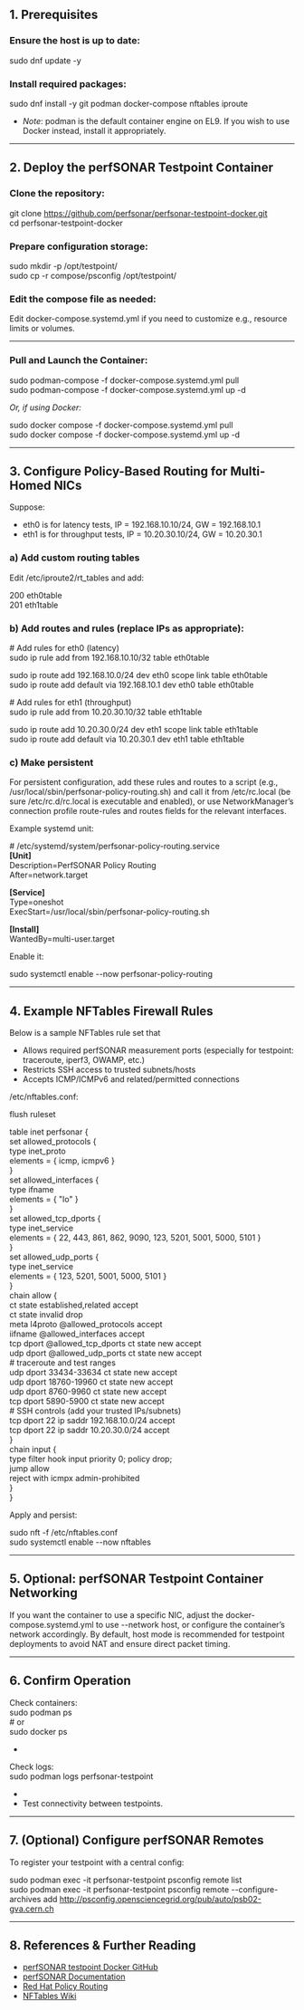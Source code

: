 ## **1\. Prerequisites**

### **Ensure the host is up to date:**

sudo dnf update \-y

### **Install required packages:**

sudo dnf install \-y git podman docker-compose nftables iproute

* *Note*: podman is the default container engine on EL9. If you wish to use Docker instead, install it appropriately.

---

## **2\. Deploy the perfSONAR Testpoint Container**

### **Clone the repository:**

git clone https://github.com/perfsonar/perfsonar-testpoint-docker.git  
cd perfsonar-testpoint-docker

### **Prepare configuration storage:**

sudo mkdir \-p /opt/testpoint/  
sudo cp \-r compose/psconfig /opt/testpoint/

### **Edit the compose file as needed:**

Edit docker-compose.systemd.yml if you need to customize e.g., resource limits or volumes.

---

### **Pull and Launch the Container:**

sudo podman-compose \-f docker-compose.systemd.yml pull  
sudo podman-compose \-f docker-compose.systemd.yml up \-d

*Or, if using Docker:*

sudo docker compose \-f docker-compose.systemd.yml pull  
sudo docker compose \-f docker-compose.systemd.yml up \-d

---

## **3\. Configure Policy-Based Routing for Multi-Homed NICs**

Suppose:

* eth0 is for latency tests, IP \= 192.168.10.10/24, GW \= 192.168.10.1  
* eth1 is for throughput tests, IP \= 10.20.30.10/24, GW \= 10.20.30.1

### **a) Add custom routing tables**

Edit /etc/iproute2/rt\_tables and add:

200  eth0table  
201  eth1table

### **b) Add routes and rules (replace IPs as appropriate):**

\# Add rules for eth0 (latency)  
sudo ip rule add from 192.168.10.10/32 table eth0table

sudo ip route add 192.168.10.0/24 dev eth0 scope link table eth0table  
sudo ip route add default via 192.168.10.1 dev eth0 table eth0table

\# Add rules for eth1 (throughput)  
sudo ip rule add from 10.20.30.10/32 table eth1table

sudo ip route add 10.20.30.0/24 dev eth1 scope link table eth1table  
sudo ip route add default via 10.20.30.1 dev eth1 table eth1table

### **c) Make persistent**

For persistent configuration, add these rules and routes to a script (e.g., /usr/local/sbin/perfsonar-policy-routing.sh) and call it from /etc/rc.local (be sure /etc/rc.d/rc.local is executable and enabled), or use NetworkManager’s connection profile route-rules and routes fields for the relevant interfaces.

Example systemd unit:

\# /etc/systemd/system/perfsonar-policy-routing.service  
**\[Unit\]**  
Description\=PerfSONAR Policy Routing  
After\=network.target

**\[Service\]**  
Type\=oneshot  
ExecStart\=/usr/local/sbin/perfsonar-policy-routing.sh

**\[Install\]**  
WantedBy\=multi-user.target

Enable it:

sudo systemctl enable \--now perfsonar-policy-routing

---

## **4\. Example NFTables Firewall Rules**

Below is a sample NFTables rule set that

* Allows required perfSONAR measurement ports (especially for testpoint: traceroute, iperf3, OWAMP, etc.)  
* Restricts SSH access to trusted subnets/hosts  
* Accepts ICMP/ICMPv6 and related/permitted connections

/etc/nftables.conf:

flush ruleset

table inet perfsonar {  
    set allowed\_protocols {  
        type inet\_proto  
        elements \= { icmp, icmpv6 }  
    }  
    set allowed\_interfaces {  
        type ifname  
        elements \= { "lo" }  
    }  
    set allowed\_tcp\_dports {  
        type inet\_service  
        elements \= { 22, 443, 861, 862, 9090, 123, 5201, 5001, 5000, 5101 }  
    }  
    set allowed\_udp\_ports {  
        type inet\_service  
        elements \= { 123, 5201, 5001, 5000, 5101 }  
    }  
    chain allow {  
        ct state established,related accept  
        ct state invalid drop  
        meta l4proto @allowed\_protocols accept  
        iifname @allowed\_interfaces accept  
        tcp dport @allowed\_tcp\_dports ct state new accept  
        udp dport @allowed\_udp\_ports ct state new accept  
        \# traceroute and test ranges  
        udp dport 33434-33634 ct state new accept  
        udp dport 18760-19960 ct state new accept  
        udp dport 8760-9960 ct state new accept  
        tcp dport 5890-5900 ct state new accept  
        \# SSH controls (add your trusted IPs/subnets)  
        tcp dport 22 ip saddr 192.168.10.0/24 accept  
        tcp dport 22 ip saddr 10.20.30.0/24 accept  
    }  
    chain input {  
        type filter hook input priority 0; policy drop;  
        jump allow  
        reject with icmpx admin-prohibited  
    }  
}

Apply and persist:

sudo nft \-f /etc/nftables.conf  
sudo systemctl enable \--now nftables

---

## **5\. Optional: perfSONAR Testpoint Container Networking**

If you want the container to use a specific NIC, adjust the docker-compose.systemd.yml to use \--network host, or configure the container’s network accordingly. By default, host mode is recommended for testpoint deployments to avoid NAT and ensure direct packet timing.

---

## **6\. Confirm Operation**

Check containers:  
sudo podman ps  
\# or  
sudo docker ps

* 

Check logs:  
sudo podman logs perfsonar-testpoint

*   
* Test connectivity between testpoints.

---

## **7\. (Optional) Configure perfSONAR Remotes**

To register your testpoint with a central config:

sudo podman exec \-it perfsonar-testpoint psconfig remote list  
sudo podman exec \-it perfsonar-testpoint psconfig remote \--configure-archives add http://psconfig.opensciencegrid.org/pub/auto/psb02-gva.cern.ch

---

## **8\. References & Further Reading**

* [perfSONAR testpoint Docker GitHub](https://github.com/perfsonar/perfsonar-testpoint-docker/)  
* [perfSONAR Documentation](https://docs.perfsonar.net/)  
* [Red Hat Policy Routing](https://access.redhat.com/documentation/en-us/red_hat_enterprise_linux/9/html/configuring_and_managing_networking/assembly_configuring-policy-based-routing_configuring-and-managing-networking)  
* [NFTables Wiki](https://wiki.nftables.org/)

